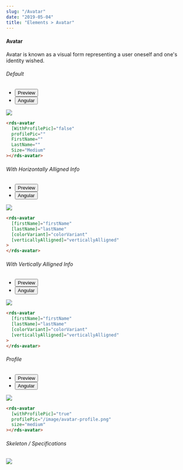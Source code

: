 ```yaml
---
slug: "/Avatar"
date: "2019-05-04"
title: "Elements > Avatar"
---
```


<!-- CSS only -->
<link href="https://cdn.jsdelivr.net/npm/bootstrap@5.1.3/dist/css/bootstrap.min.css" rel="stylesheet" integrity="sha384-1BmE4kWBq78iYhFldvKuhfTAU6auU8tT94WrHftjDbrCEXSU1oBoqyl2QvZ6jIW3" crossorigin="anonymous">
<link rel="stylesheet" href="../../../../../../../raaghu/src/assets/css/style-elements.css">
<link rel="stylesheet" href="../../../../../../../raaghu/src/assets/css/main.css">

#### Avatar

<p class="checkbox-def">Avatar is known as a visual form representing a user oneself and one's identity wished.</p>

<!-- Default -->
<section class="py-4">
    <h6>Default</h6>
    <div class="py-3">
      <div class="cust-tabs">
        <ul class="nav nav-tabs" id="myTab" role="tablist">
          <li class="nav-item" role="presentation">
            <button class="nav-link active" id="PreviewBasic-tab" data-bs-toggle="tab" data-bs-target="#PreviewBasic" type="button" role="tab" aria-controls="PreviewBasic" aria-selected="true">Preview </button>
          </li>
          <li class="nav-item" role="presentation">
            <button class="nav-link" id="AngularBasic-tab" data-bs-toggle="tab" data-bs-target="#AngularBasic" type="button" role="tab" aria-controls="AngularBasic" aria-selected="false"><i class="bi bi-code-slash" style="font-size:1.0rem"></i>Angular</button>
          </li>
        </ul>
      </div>
      <div class="tab-content card border" id="myTabContent">
        <div class="tab-pane fade show active" id="PreviewBasic" role="tabpanel" aria-labelledby="PreviewBasic-tab">
         <div class="contents  p-5">
            <div class="row">
              <div class="col-md-12">
                <img src="/images/avatar.png" class="img-fuild">
              </div>
            </div>
          </div>
        </div>
        <div class="tab-pane fade show" id="AngularBasic" role="tabpanel" aria-labelledby="AngularBasic-tab">
          <div class="contents bg-code">
<div class="row m-0">

```html
<rds-avatar
  [WithProfilePic]="false"
  profilePic=""
  FirstName=""
  LastName=""
  Size="Medium"
></rds-avatar>
```

</div>
          </div>
        </div>
      </div>
    </div>
  </section>

  <!-- with-horizontally-alligned-info -->
<section class="py-4">
    <h6>With Horizontally Alligned Info</h6>
    <div class="py-3">
      <div class="cust-tabs">
        <ul class="nav nav-tabs" id="myTab" role="tablist">
          <li class="nav-item" role="presentation">
            <button class="nav-link active" id="PreviewHor-tab" data-bs-toggle="tab" data-bs-target="#PreviewHor" type="button" role="tab" aria-controls="PreviewBasic" aria-selected="true">Preview </button>
          </li>
          <li class="nav-item" role="presentation">
            <button class="nav-link" id="AngularHor-tab" data-bs-toggle="tab" data-bs-target="#AngularHor" type="button" role="tab" aria-controls="AngularBasic" aria-selected="false"><i class="bi bi-code-slash" style="font-size:1.0rem"></i>Angular</button>
          </li>
        </ul>
      </div>
      <div class="tab-content card border" id="myTabContent">
        <div class="tab-pane fade show active" id="PreviewHor" role="tabpanel" aria-labelledby="PreviewHor-tab">
         <div class="contents  p-5">
            <div class="row">
              <div class="col-md-12">
                <img src="/images/avatar-with-horizontally-alligned-info.png" class="img-fuild">
              </div>
            </div>
          </div>
        </div>
        <div class="tab-pane fade show" id="AngularHor" role="tabpanel" aria-labelledby="AngularHor-tab">
          <div class="contents bg-code">
<div class="row m-0">

```html
<rds-avatar
  [firstName]="firstName"
  [lastName]="lastName"
  [colorVariant]="colorVariant"
  [verticallyAlligned]="verticallyAlligned"
>
</rds-avatar>
```

</div>
          </div>
        </div>
      </div>
    </div>
  </section>


  <!-- with-vertically-alligned-info -->
<section class="py-4">
    <h6>With Vertically Alligned Info</h6>
    <div class="py-3">
      <div class="cust-tabs">
        <ul class="nav nav-tabs" id="myTab" role="tablist">
          <li class="nav-item" role="presentation">
            <button class="nav-link active" id="Previewvertical-tab" data-bs-toggle="tab" data-bs-target="#Previewvertical" type="button" role="tab" aria-controls="PreviewBasic" aria-selected="true">Preview </button>
          </li>
          <li class="nav-item" role="presentation">
            <button class="nav-link" id="AngularVertical-tab" data-bs-toggle="tab" data-bs-target="#AngularVertical" type="button" role="tab" aria-controls="AngularBasic" aria-selected="false"><i class="bi bi-code-slash" style="font-size:1.0rem"></i>Angular</button>
          </li>
        </ul>
      </div>
      <div class="tab-content card border" id="myTabContent">
        <div class="tab-pane fade show active" id="Previewvertical" role="tabpanel" aria-labelledby="Previewvertical-tab">
         <div class="contents  p-5">
            <div class="row">
              <div class="col-md-12">
                <img src="/images/avtar-with-vertically-alligned-info.png" class="img-fuild">
              </div>
            </div>
          </div>
        </div>
        <div class="tab-pane fade show" id="AngularVertical" role="tabpanel" aria-labelledby="AngularVertical-tab">
          <div class="contents bg-code">
<div class="row m-0">

```html
<rds-avatar
  [firstName]="firstName"
  [lastName]="lastName"
  [colorVariant]="colorVariant"
  [verticallyAlligned]="verticallyAlligned"
>
</rds-avatar>
```

</div>
          </div>
        </div>
      </div>
    </div>
  </section>

  <!-- with-profile -->
<section class="py-4">
    <h6>Profile</h6>
    <div class="py-3">
      <div class="cust-tabs">
        <ul class="nav nav-tabs" id="myTab" role="tablist">
          <li class="nav-item" role="presentation">
            <button class="nav-link active" id="PreviewProfile-tab" data-bs-toggle="tab" data-bs-target="#PreviewProfile" type="button" role="tab" aria-controls="PreviewBasic" aria-selected="true">Preview </button>
          </li>
          <li class="nav-item" role="presentation">
            <button class="nav-link" id="AngularProfile-tab" data-bs-toggle="tab" data-bs-target="#AngularProfile" type="button" role="tab" aria-controls="AngularBasic" aria-selected="false"><i class="bi bi-code-slash" style="font-size:1.0rem"></i>Angular</button>
          </li>
        </ul>
      </div>
      <div class="tab-content card border" id="myTabContent">
        <div class="tab-pane fade show active" id="PreviewProfile" role="tabpanel" aria-labelledby="PreviewProfile-tab">
         <div class="contents  p-5">
            <div class="row">
              <div class="col-md-12">
                <img src="/images/avatar-profile.png" class="img-fuild">
              </div>
            </div>
          </div>
        </div>
        <div class="tab-pane fade show" id="AngularProfile" role="tabpanel" aria-labelledby="AngularProfile-tab">
          <div class="contents bg-code">
<div class="row m-0">

```html
<rds-avatar
  [withProfilePic]="true"
  profilePic="/image/avatar-profile.png"
  size="medium"
></rds-avatar>
```

</div>
          </div>
        </div>
      </div>
    </div>
  </section>

<!-- Skeleton / Specifications -->
<section class="py-4">
                        <h6>
                           Skeleton / Specifications
                        </h6>
                        <div class="py-3">
                              <!-- Tab panes -->
                              <div class="card border p-5">
                                 <div class="row">
                                    <div class="col-md-9 col-12">
                                       <img src="/images/avatar-skeleton.png" class="img-fluid">
                                    </div>
                                 </div>
                              </div>
                        </div>
                     </section>



<!-- JavaScript Bundle with Popper -->
<script src="https://cdn.jsdelivr.net/npm/bootstrap@5.1.3/dist/js/bootstrap.bundle.min.js" integrity="sha384-ka7Sk0Gln4gmtz2MlQnikT1wXgYsOg+OMhuP+IlRH9sENBO0LRn5q+8nbTov4+1p" crossorigin="anonymous"></script>
